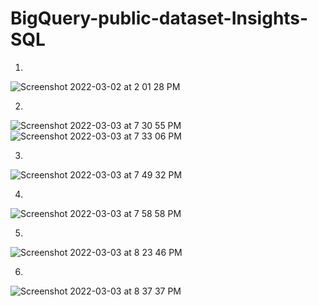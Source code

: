 # BigQuery-public-dataset-Insights-SQL

1.
![Screenshot 2022-03-02 at 2 01 28 PM](https://user-images.githubusercontent.com/100759105/156597876-4381e056-9113-4d2f-9f7f-0af7da24f403.png)

2.
![Screenshot 2022-03-03 at 7 30 55 PM](https://user-images.githubusercontent.com/100759105/156751843-272f8b24-7a56-44a5-bc21-4dd17fe14d50.png)
![Screenshot 2022-03-03 at 7 33 06 PM](https://user-images.githubusercontent.com/100759105/156752300-817bc9ba-a604-49a3-b7d8-356a36b08f63.png)

3.
![Screenshot 2022-03-03 at 7 49 32 PM](https://user-images.githubusercontent.com/100759105/156752333-e6d6c684-a7c9-4175-9656-fef7406f0a25.png)

4.
![Screenshot 2022-03-03 at 7 58 58 PM](https://user-images.githubusercontent.com/100759105/156752837-92c966a6-1c8e-4b91-92d0-1629d8978c34.png)

5.
![Screenshot 2022-03-03 at 8 23 46 PM](https://user-images.githubusercontent.com/100759105/156753520-6e863c25-a5b3-41c7-98ec-a53b558b9a3b.png)

6.
![Screenshot 2022-03-03 at 8 37 37 PM](https://user-images.githubusercontent.com/100759105/156753911-aff5d79a-bb3b-4d4b-91b2-3c1988636223.png)
